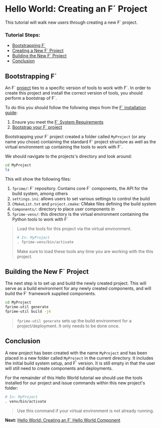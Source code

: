 # Hello World: Creating an F´ Project 

This tutorial will walk new users through creating a new F´ project.

### Tutorial Steps:
- [Bootstrapping F´](#bootstrapping-f)
- [Creating a New F´ Project](#creating-a-new-f-project)
- [Building the New F´ Project](#building-the-new-f-project)
- [Conclusion](#conclusion)

## Bootstrapping F´

An F´ [project](./../README.md#project) ties to a specific version of tools to work with F´. In order to create
this project and install the correct version of tools, you should perform a bootstrap of F´.

To do this you should follow the following steps from the [F´ installation guide](https://nasa.github.io/fprime/INSTALL.html):

1. Ensure you meet the [F´ System Requirements](https://nasa.github.io/fprime/INSTALL.html#requirements)
2. [Bootstrap your F´ project](https://nasa.github.io/fprime/INSTALL.html#creating-a-new-f-project)

Bootstrapping your F´ project created a folder called `MyProject` (or any name you chose) containing the standard F´ project structure as well as the virtual environment up containing the tools to work with F´.

We should navigate to the projects's directory and look around:

```bash
cd MyProject
ls
```
This will show the following files:
1. `fprime/`: F´ repository. Contains core F´ components, the API for the build system, among others
2. `settings.ini`: allows users to set various settings to control the build
3. `CMakeList.txt` and `project.cmake`: CMake files defining the build system
4. `Components/`: directory to place user components in
4. `fprime-venv/`: this directory is the virtual environment containing the Python tools to work with F´

> Load the tools for this project via the virtual environment.
> 
> ```bash
> # In: MyProject
> . fprime-venv/bin/activate
>```
>
> Make sure to load these tools any time you are working with the this project.

## Building the New F´ Project

The next step is to set up and build the newly created project. This will serve as a build environment for any newly
created components, and will build the F´ framework supplied components.

```bash
cd MyProject
fprime-util generate
fprime-util build -j4
```

> `fprime-util generate` sets up the build environment for a project/deployment. It only needs to be done once.

## Conclusion

A new project has been created with the name `MyProject` and has been placed in a new folder called `MyProject` in
the current directory. It includes the initial build system setup, and F´ version. It is still empty in that the user
will still need to create components and deployments.

For the remainder of this Hello World tutorial we should use the tools installed for our project and issue commands
within this new project's folder:

```bash
# In: MyProject
. venv/bin/activate
```
> Use this command if your virtual environment is not already running. 

**Next:** [Hello World: Creating an F´ Hello World Component](./HelloWorld.md)
